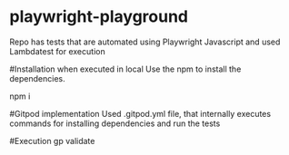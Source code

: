 # playwright-playground
Repo has tests that are automated using Playwright Javascript and used Lambdatest for execution

#Installation when executed in local
Use the npm to install the dependencies.

npm i

#Gitpod implementation
Used .gitpod.yml file, that internally executes commands for installing dependencies and run the tests

#Execution
gp validate
